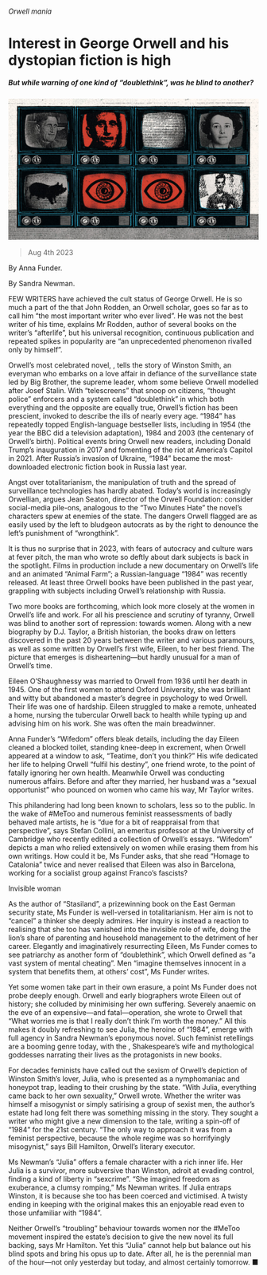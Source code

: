 ###### Orwell mania

# Interest in George Orwell and his dystopian fiction is high 

##### But while warning of one kind of “doublethink”, was he blind to another? 

![image](images/20230812_CUD001.jpg) 

> Aug 4th 2023 

By Anna Funder. 

 By Sandra Newman.

FEW WRITERS have achieved the cult status of George Orwell. He is so much a part of the  that John Rodden, an Orwell scholar, goes so far as to call him “the most important writer who ever lived”. He was not the best writer of his time, explains Mr Rodden, author of several books on the writer’s “afterlife”, but his universal recognition, continuous publication and repeated spikes in popularity are “an unprecedented phenomenon rivalled only by  himself”. 

Orwell’s most celebrated novel, , tells the story of Winston Smith, an everyman who embarks on a love affair in defiance of the surveillance state led by Big Brother, the supreme leader, whom some believe Orwell modelled after Josef Stalin. With “telescreens” that snoop on citizens, “thought police” enforcers and a system called “doublethink” in which both everything and the opposite are equally true, Orwell’s fiction has been prescient, invoked to describe the ills of nearly every age. “1984” has repeatedly topped English-language bestseller lists, including in 1954 (the year the BBC did a television adaptation), 1984 and 2003 (the centenary of Orwell’s birth). Political events bring Orwell new readers, including Donald Trump’s inauguration in 2017 and fomenting of the riot at America’s Capitol in 2021. After Russia’s invasion of Ukraine, “1984” became the most-downloaded electronic fiction book in Russia last year. 

Angst over totalitarianism, the manipulation of truth and the spread of surveillance technologies has hardly abated. Today’s world is increasingly Orwellian, argues Jean Seaton, director of the Orwell Foundation: consider social-media pile-ons, analogous to the “Two Minutes Hate” the novel’s characters spew at enemies of the state. The dangers Orwell flagged are as easily used by the left to bludgeon autocrats as by the right to denounce the left’s punishment of “wrongthink”.

It is thus no surprise that in 2023, with fears of autocracy and culture wars at fever pitch, the man who wrote so deftly about dark subjects is back in the spotlight. Films in production include a new documentary on Orwell’s life and an animated “Animal Farm”; a Russian-language “1984” was recently released. At least three Orwell books have been published in the past year, grappling with subjects including Orwell’s relationship with Russia.

Two more books are forthcoming, which look more closely at the women in Orwell’s life and work. For all his prescience and scrutiny of tyranny, Orwell was blind to another sort of repression: towards women. Along with a new biography by D.J. Taylor, a British historian, the books draw on letters discovered in the past 20 years between the writer and various paramours, as well as some written by Orwell’s first wife, Eileen, to her best friend. The picture that emerges is disheartening—but hardly unusual for a man of Orwell’s time. 

Eileen O’Shaughnessy was married to Orwell from 1936 until her death in 1945. One of the first women to attend Oxford University, she was brilliant and witty but abandoned a master’s degree in psychology to wed Orwell. Their life was one of hardship. Eileen struggled to make a remote, unheated  a home, nursing the tubercular Orwell back to health while typing up and advising him on his work. She was often the main breadwinner. 

Anna Funder’s “Wifedom” offers bleak details, including the day Eileen cleaned a blocked toilet, standing knee-deep in excrement, when Orwell appeared at a window to ask, “Teatime, don’t you think?” His wife dedicated her life to helping Orwell “fulfil his destiny”, one friend wrote, to the point of fatally ignoring her own health. Meanwhile Orwell was conducting numerous affairs. Before and after they married, her husband was a “sexual opportunist” who pounced on women who came his way, Mr Taylor writes.

This philandering had long been known to scholars, less so to the public. In the wake of #MeToo and numerous feminist reassessments of badly behaved male artists, he is “due for a bit of reappraisal from that perspective”, says Stefan Collini, an emeritus professor at the University of Cambridge who recently edited a collection of Orwell’s essays. “Wifedom” depicts a man who relied extensively on women while erasing them from his own writings. How could it be, Ms Funder asks, that she read “Homage to Catalonia” twice and never realised that Eileen was also in Barcelona, working for a socialist group against Franco’s fascists?

Invisible woman

As the author of “Stasiland”, a prizewinning book on the East German security state, Ms Funder is well-versed in totalitarianism. Her aim is not to “cancel” a thinker she deeply admires. Her inquiry is instead a reaction to realising that she too has vanished into the invisible role of wife, doing the lion’s share of parenting and household management to the detriment of her career. Elegantly and imaginatively resurrecting Eileen, Ms Funder comes to see patriarchy as another form of “doublethink”, which Orwell defined as “a vast system of mental cheating”. Men “imagine themselves innocent in a system that benefits them, at others’ cost”, Ms Funder writes.

Yet some women take part in their own erasure, a point Ms Funder does not probe deeply enough. Orwell and early biographers wrote Eileen out of history; she colluded by minimising her own suffering. Severely anaemic on the eve of an expensive—and fatal—operation, she wrote to Orwell that “What worries me is that I really don’t think I’m worth the money.” All this makes it doubly refreshing to see Julia, the heroine of “1984”, emerge with full agency in Sandra Newman’s eponymous novel. Such feminist retellings are a booming genre today, with the , Shakespeare’s wife and mythological goddesses narrating their lives as the protagonists in new books.

For decades feminists have called out the sexism of Orwell’s depiction of Winston Smith’s lover, Julia, who is presented as a nymphomaniac and honeypot trap, leading to their crushing by the state. “With Julia, everything came back to her own sexuality,” Orwell wrote. Whether the writer was himself a misogynist or simply satirising a group of sexist men, the author’s estate had long felt there was something missing in the story. They sought a writer who might give a new dimension to the tale, writing a spin-off of “1984” for the 21st century. “The only way to approach it was from a feminist perspective, because the whole regime was so horrifyingly misogynist,” says Bill Hamilton, Orwell’s literary executor.

Ms Newman’s “Julia” offers a female character with a rich inner life. Her Julia is a survivor, more subversive than Winston, adroit at evading control, finding a kind of liberty in “sexcrime”. “She imagined freedom as exuberance, a clumsy romping,” Ms Newman writes. If Julia entraps Winston, it is because she too has been coerced and victimised. A twisty ending in keeping with the original makes this an enjoyable read even to those unfamiliar with “1984”. 

Neither Orwell’s “troubling” behaviour towards women nor the #MeToo movement inspired the estate’s decision to give the new novel its full backing, says Mr Hamilton. Yet this “Julia” cannot help but balance out his blind spots and bring his opus up to date. After all, he is the perennial man of the hour—not only yesterday but today, and almost certainly tomorrow. ■


